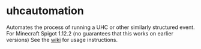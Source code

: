 # uhcautomation
Automates the process of running a UHC or other similarly structured event. For Minecraft Spigot 1.12.2 (no guarantees that this works on earlier versions) See the [wiki](https://github.com/CactusPuppy/uhcautomation/wiki) for usage instructions.
